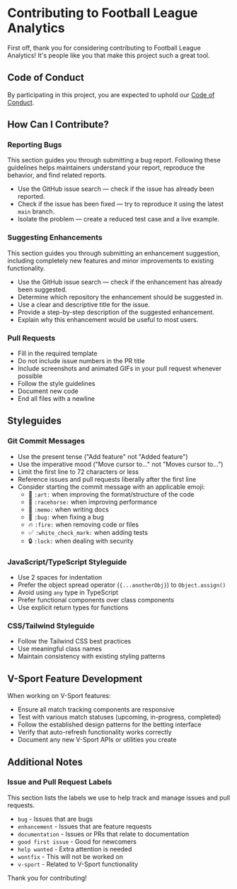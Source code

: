 
# Contributing to Football League Analytics

First off, thank you for considering contributing to Football League Analytics! It's people like you that make this project such a great tool.

## Code of Conduct

By participating in this project, you are expected to uphold our [Code of Conduct](CODE_OF_CONDUCT.md).

## How Can I Contribute?

### Reporting Bugs

This section guides you through submitting a bug report. Following these guidelines helps maintainers understand your report, reproduce the behavior, and find related reports.

- Use the GitHub issue search — check if the issue has already been reported.
- Check if the issue has been fixed — try to reproduce it using the latest `main` branch.
- Isolate the problem — create a reduced test case and a live example.

### Suggesting Enhancements

This section guides you through submitting an enhancement suggestion, including completely new features and minor improvements to existing functionality.

- Use the GitHub issue search — check if the enhancement has already been suggested.
- Determine which repository the enhancement should be suggested in.
- Use a clear and descriptive title for the issue.
- Provide a step-by-step description of the suggested enhancement.
- Explain why this enhancement would be useful to most users.

### Pull Requests

- Fill in the required template
- Do not include issue numbers in the PR title
- Include screenshots and animated GIFs in your pull request whenever possible
- Follow the style guidelines
- Document new code
- End all files with a newline

## Styleguides

### Git Commit Messages

- Use the present tense ("Add feature" not "Added feature")
- Use the imperative mood ("Move cursor to..." not "Moves cursor to...")
- Limit the first line to 72 characters or less
- Reference issues and pull requests liberally after the first line
- Consider starting the commit message with an applicable emoji:
    - 🎨 `:art:` when improving the format/structure of the code
    - 🐎 `:racehorse:` when improving performance
    - 📝 `:memo:` when writing docs
    - 🐛 `:bug:` when fixing a bug
    - 🔥 `:fire:` when removing code or files
    - ✅ `:white_check_mark:` when adding tests
    - 🔒 `:lock:` when dealing with security

### JavaScript/TypeScript Styleguide

- Use 2 spaces for indentation
- Prefer the object spread operator (`{...anotherObj}`) to `Object.assign()`
- Avoid using `any` type in TypeScript
- Prefer functional components over class components
- Use explicit return types for functions

### CSS/Tailwind Styleguide

- Follow the Tailwind CSS best practices
- Use meaningful class names
- Maintain consistency with existing styling patterns

## V-Sport Feature Development

When working on V-Sport features:

- Ensure all match tracking components are responsive
- Test with various match statuses (upcoming, in-progress, completed)
- Follow the established design patterns for the betting interface
- Verify that auto-refresh functionality works correctly
- Document any new V-Sport APIs or utilities you create

## Additional Notes

### Issue and Pull Request Labels

This section lists the labels we use to help track and manage issues and pull requests.

* `bug` - Issues that are bugs
* `enhancement` - Issues that are feature requests
* `documentation` - Issues or PRs that relate to documentation
* `good first issue` - Good for newcomers
* `help wanted` - Extra attention is needed
* `wontfix` - This will not be worked on
* `v-sport` - Related to V-Sport functionality

Thank you for contributing!

